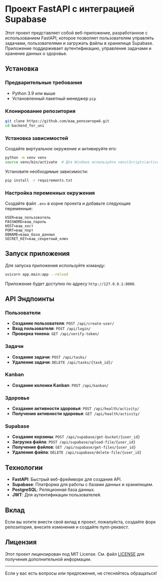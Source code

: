 # Проект FastAPI с интеграцией Supabase

Этот проект представляет собой веб-приложение, разработанное с использованием FastAPI, которое позволяет пользователям управлять задачами, пользователями и загружать файлы в хранилище Supabase. Приложение поддерживает аутентификацию, управление задачами и хранение данных о здоровье.

## Установка

### Предварительные требования

- Python 3.9 или выше
- Установленный пакетный менеджер `pip`

### Клонирование репозитория

```bash
git clone https://github.com/ваш_репозиторий.git
cd backend_for_uni
```

### Установка зависимостей

Создайте виртуальное окружение и активируйте его:

```bash
python -m venv venv
source venv/bin/activate  # Для Windows используйте venv\Scripts\activate
```

Установите необходимые зависимости:

```bash
pip install -r requirements.txt
```

### Настройка переменных окружения

Создайте файл `.env` в корне проекта и добавьте следующие переменные:

```
USER=ваш_пользователь
PASSWORD=ваш_пароль
HOST=ваш_хост
PORT=ваш_порт
DBNAME=ваша_база_данных
SECRET_KEY=ваш_секретный_ключ
```

## Запуск приложения

Для запуска приложения используйте команду:

```bash
uvicorn app.main:app --reload
```

Приложение будет доступно по адресу `http://127.0.0.1:8000`.

## API Эндпоинты

### Пользователи

- **Создание пользователя**: `POST /api/create-user/`
- **Вход пользователя**: `POST /api/login/`
- **Проверка токена**: `GET /api/verify-token/`

### Задачи

- **Создание задачи**: `POST /api/tasks/`
- **Удаление задачи**: `DELETE /api/tasks/{task_id}/`

### Kanban

- **Создание колонки Kanban**: `POST /api/kanban/`

### Здоровье

- **Создание активности здоровья**: `POST /api/health/activity/`
- **Получение активности здоровья**: `GET /api/health/activity/`

### Supabase

- **Создание корзины**: `POST /api/supabase/get-bucket/{user_id}`
- **Загрузка файла**: `POST /api/supabase/upload-file/{user_id}`
- **Получение файлов**: `GET /api/supabase/get-files/{user_id}`
- **Удаление файла**: `DELETE /api/supabase/delete-file/{user_id}`

## Технологии

- **FastAPI**: Быстрый веб-фреймворк для создания API.
- **Supabase**: Платформа для работы с базами данных и хранилищем.
- **PostgreSQL**: Реляционная база данных.
- **JWT**: Для аутентификации пользователей.

## Вклад

Если вы хотите внести свой вклад в проект, пожалуйста, создайте форк репозитория, внесите изменения и создайте пулл-реквест.

## Лицензия

Этот проект лицензирован под MIT License. См. файл [LICENSE](LICENSE) для получения дополнительной информации.

---

Если у вас есть вопросы или предложения, не стесняйтесь обращаться!
